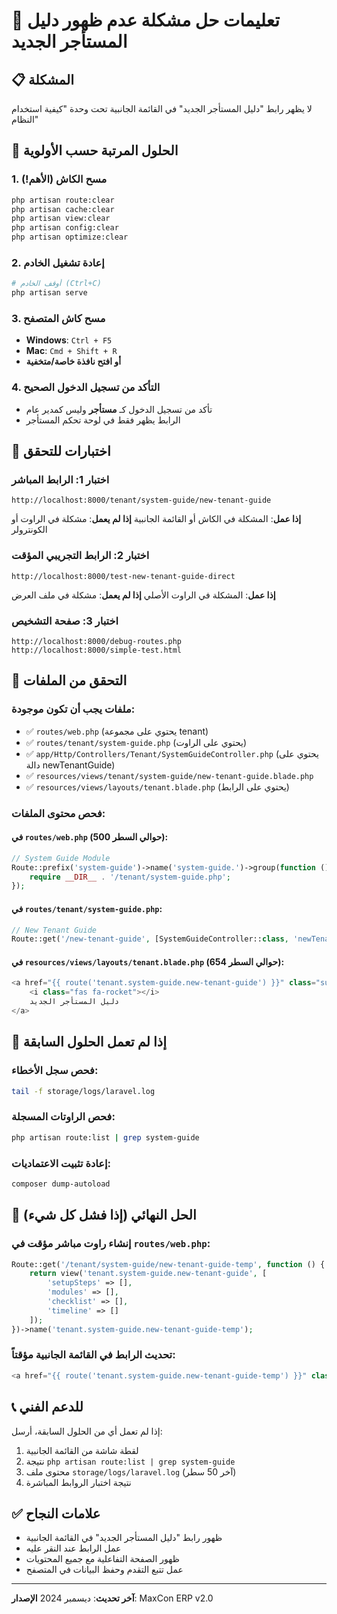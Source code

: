# 🔧 تعليمات حل مشكلة عدم ظهور دليل المستأجر الجديد

## 📋 المشكلة
لا يظهر رابط "دليل المستأجر الجديد" في القائمة الجانبية تحت وحدة "كيفية استخدام النظام"

## 🎯 الحلول المرتبة حسب الأولوية

### 1. مسح الكاش (الأهم!)
```bash
php artisan route:clear
php artisan cache:clear
php artisan view:clear
php artisan config:clear
php artisan optimize:clear
```

### 2. إعادة تشغيل الخادم
```bash
# أوقف الخادم (Ctrl+C)
php artisan serve
```

### 3. مسح كاش المتصفح
- **Windows**: `Ctrl + F5`
- **Mac**: `Cmd + Shift + R`
- **أو افتح نافذة خاصة/متخفية**

### 4. التأكد من تسجيل الدخول الصحيح
- تأكد من تسجيل الدخول كـ **مستأجر** وليس كمدير عام
- الرابط يظهر فقط في لوحة تحكم المستأجر

## 🧪 اختبارات للتحقق

### اختبار 1: الرابط المباشر
```
http://localhost:8000/tenant/system-guide/new-tenant-guide
```
**إذا عمل**: المشكلة في الكاش أو القائمة الجانبية
**إذا لم يعمل**: مشكلة في الراوت أو الكونترولر

### اختبار 2: الرابط التجريبي المؤقت
```
http://localhost:8000/test-new-tenant-guide-direct
```
**إذا عمل**: المشكلة في الراوت الأصلي
**إذا لم يعمل**: مشكلة في ملف العرض

### اختبار 3: صفحة التشخيص
```
http://localhost:8000/debug-routes.php
http://localhost:8000/simple-test.html
```

## 📁 التحقق من الملفات

### ملفات يجب أن تكون موجودة:
- ✅ `routes/web.php` (يحتوي على مجموعة tenant)
- ✅ `routes/tenant/system-guide.php` (يحتوي على الراوت)
- ✅ `app/Http/Controllers/Tenant/SystemGuideController.php` (يحتوي على دالة newTenantGuide)
- ✅ `resources/views/tenant/system-guide/new-tenant-guide.blade.php`
- ✅ `resources/views/layouts/tenant.blade.php` (يحتوي على الرابط)

### فحص محتوى الملفات:

#### في `routes/web.php` (حوالي السطر 500):
```php
// System Guide Module
Route::prefix('system-guide')->name('system-guide.')->group(function () {
    require __DIR__ . '/tenant/system-guide.php';
});
```

#### في `routes/tenant/system-guide.php`:
```php
// New Tenant Guide
Route::get('/new-tenant-guide', [SystemGuideController::class, 'newTenantGuide'])->name('new-tenant-guide');
```

#### في `resources/views/layouts/tenant.blade.php` (حوالي السطر 654):
```php
<a href="{{ route('tenant.system-guide.new-tenant-guide') }}" class="submenu-item">
    <i class="fas fa-rocket"></i>
    دليل المستأجر الجديد
</a>
```

## 🚨 إذا لم تعمل الحلول السابقة

### فحص سجل الأخطاء:
```bash
tail -f storage/logs/laravel.log
```

### فحص الراوتات المسجلة:
```bash
php artisan route:list | grep system-guide
```

### إعادة تثبيت الاعتماديات:
```bash
composer dump-autoload
```

## 🎯 الحل النهائي (إذا فشل كل شيء)

### إنشاء راوت مباشر مؤقت في `routes/web.php`:
```php
Route::get('/tenant/system-guide/new-tenant-guide-temp', function () {
    return view('tenant.system-guide.new-tenant-guide', [
        'setupSteps' => [],
        'modules' => [],
        'checklist' => [],
        'timeline' => []
    ]);
})->name('tenant.system-guide.new-tenant-guide-temp');
```

### تحديث الرابط في القائمة الجانبية مؤقتاً:
```php
<a href="{{ route('tenant.system-guide.new-tenant-guide-temp') }}" class="submenu-item">
```

## 📞 للدعم الفني
إذا لم تعمل أي من الحلول السابقة، أرسل:
1. لقطة شاشة من القائمة الجانبية
2. نتيجة `php artisan route:list | grep system-guide`
3. محتوى ملف `storage/logs/laravel.log` (آخر 50 سطر)
4. نتيجة اختبار الروابط المباشرة

## ✅ علامات النجاح
- ظهور رابط "دليل المستأجر الجديد" في القائمة الجانبية
- عمل الرابط عند النقر عليه
- ظهور الصفحة التفاعلية مع جميع المحتويات
- عمل تتبع التقدم وحفظ البيانات في المتصفح

---
**آخر تحديث**: ديسمبر 2024
**الإصدار**: MaxCon ERP v2.0

